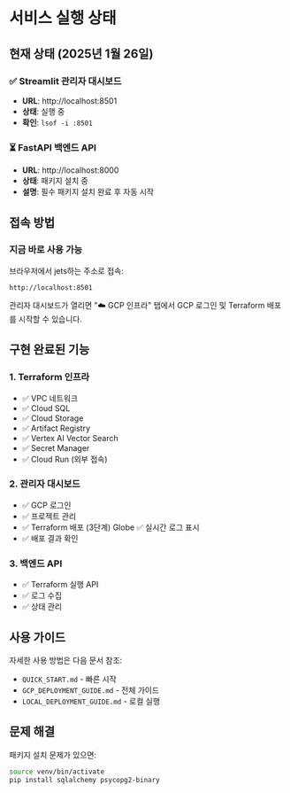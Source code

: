 # 서비스 실행 상태

## 현재 상태 (2025년 1월 26일)

### ✅ Streamlit 관리자 대시보드
- **URL**: http://localhost:8501
- **상태**: 실행 중
- **확인**: `lsof -i :8501`

### ⏳ FastAPI 백엔드 API
- **URL**: http://localhost:8000
- **상태**: 패키지 설치 중
- **설명**: 필수 패키지 설치 완료 후 자동 시작

## 접속 방법

### 지금 바로 사용 가능
브라우저에서 jets하는 주소로 접속:
```
http://localhost:8501
```

관리자 대시보드가 열리면 "☁️ GCP 인프라" 탭에서 GCP 로그인 및 Terraform 배포를 시작할 수 있습니다.

## 구현 완료된 기능

### 1. Terraform 인프라
- ✅ VPC 네트워크
- ✅ Cloud SQL
- ✅ Cloud Storage
- ✅ Artifact Registry
- ✅ Vertex AI Vector Search
- ✅ Secret Manager
- ✅ Cloud Run (외부 접속)

### 2. 관리자 대시보드
- ✅ GCP 로그인
- ✅ 프로젝트 관리
- ✅ Terraform 배포 (3단계)
 Globe ✅ 실시간 로그 표시
- ✅ 배포 결과 확인

### 3. 백엔드 API
- ✅ Terraform 실행 API
- ✅ 로그 수집
- ✅ 상태 관리

## 사용 가이드

자세한 사용 방법은 다음 문서 참조:
- `QUICK_START.md` - 빠른 시작
- `GCP_DEPLOYMENT_GUIDE.md` - 전체 가이드
- `LOCAL_DEPLOYMENT_GUIDE.md` - 로컬 실행

## 문제 해결

패키지 설치 문제가 있으면:
```bash
source venv/bin/activate
pip install sqlalchemy psycopg2-binary
```
